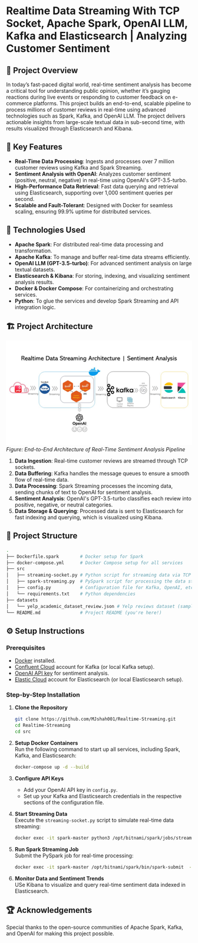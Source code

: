 # Realtime Data Streaming With TCP Socket, Apache Spark, OpenAI LLM, Kafka and Elasticsearch | Analyzing Customer Sentiment 

## 🌟 Project Overview  
In today’s fast-paced digital world, real-time sentiment analysis has become a critical tool for understanding public opinion, whether it’s gauging reactions during live events or responding to customer feedback on e-commerce platforms. This project builds an end-to-end, scalable pipeline to process millions of customer reviews in real-time using advanced technologies such as Spark, Kafka, and OpenAI LLM. The project delivers actionable insights from large-scale textual data in sub-second time, with results visualized through Elasticsearch and Kibana.

## 🚀 Key Features  
- **Real-Time Data Processing**: Ingests and processes over 7 million customer reviews using Kafka and Spark Streaming.
- **Sentiment Analysis with OpenAI**: Analyzes customer sentiment (positive, neutral, negative) in real-time using OpenAI's GPT-3.5-turbo.
- **High-Performance Data Retrieval**: Fast data querying and retrieval using Elasticsearch, supporting over 1,000 sentiment queries per second.
- **Scalable and Fault-Tolerant**: Designed with Docker for seamless scaling, ensuring 99.9% uptime for distributed services.

## 🔧 Technologies Used  
- **Apache Spark**: For distributed real-time data processing and transformation.
- **Apache Kafka**: To manage and buffer real-time data streams efficiently.
- **OpenAI LLM (GPT-3.5-turbo)**: For advanced sentiment analysis on large textual datasets.
- **Elasticsearch & Kibana**: For storing, indexing, and visualizing sentiment analysis results.
- **Docker & Docker Compose**: For containerizing and orchestrating services.
- **Python**: To glue the services and develop Spark Streaming and API integration logic.

## 🏗️ Project Architecture

![Project Architecture](https://github.com/MJshah001/Realtime-Streaming/blob/main/Assets/Project%20Architecture%20Realtime%20Sentiment%20Analysis.jpg)  
*Figure: End-to-End Architecture of Real-Time Sentiment Analysis Pipeline*

1. **Data Ingestion**: Real-time customer reviews are streamed through TCP sockets.
2. **Data Buffering**: Kafka handles the message queues to ensure a smooth flow of real-time data.
3. **Data Processing**: Spark Streaming processes the incoming data, sending chunks of text to OpenAI for sentiment analysis.
4. **Sentiment Analysis**: OpenAI's GPT-3.5-turbo classifies each review into positive, negative, or neutral categories.
5. **Data Storage & Querying**: Processed data is sent to Elasticsearch for fast indexing and querying, which is visualized using Kibana.

## 📂 Project Structure

```bash
.
├── Dockerfile.spark        # Docker setup for Spark
├── docker-compose.yml      # Docker Compose setup for all services
├── src
│   ├── streaming-socket.py # Python script for streaming data via TCP sockets
│   ├── spark-streaming.py  # PySpark script for processing the data stream
│   ├── config.py           # Configuration file for Kafka, OpenAI, etc.
│   └── requirements.txt    # Python dependencies
├── datasets
│   └── yelp_academic_dataset_review.json # Yelp reviews dataset (sample)
└── README.md               # Project README (you're here!)
```

## ⚙️ Setup Instructions

### Prerequisites
- [Docker](https://www.docker.com/products/docker-desktop) installed.
- [Confluent Cloud](https://www.confluent.io/confluent-cloud/) account for Kafka (or local Kafka setup).
- [OpenAI API key](https://platform.openai.com/account/api-keys) for sentiment analysis.
- [Elastic Cloud](https://cloud.elastic.co/) account for Elasticsearch (or local Elasticsearch setup).


### Step-by-Step Installation

1. **Clone the Repository**  
   ```bash
   git clone https://github.com/MJshah001/Realtime-Streaming.git
   cd Realtime-Streaming
   cd src
   ```

2. **Setup Docker Containers**  
   Run the following command to start up all services, including Spark, Kafka, and Elasticsearch:  
   ```bash
   docker-compose up -d --build
   ```

3. **Configure API Keys**  
   - Add your OpenAI API key in `config.py`.
   - Set up your Kafka and Elasticsearch credentials in the respective sections of the configuration file.

4. **Start Streaming Data**  
   Execute the `streaming-socket.py` script to simulate real-time data streaming:
   ```bash
   docker exec -it spark-master python3 /opt/bitnami/spark/jobs/streaming-socket.py
   ```

5. **Run Spark Streaming Job**  
   Submit the PySpark job for real-time processing:
   ```bash
   docker exec -it spark-master /opt/bitnami/spark/bin/spark-submit  --packages org.apache.spark:spark-sql-kafka-0-10_2.12:3.5.2  --master spark://spark-master:7077  /opt/bitnami/spark/jobs/spark-streaming.py
   ```

6. **Monitor Data and Sentiment Trends**  
   USe Kibana to visualize and query real-time sentiment data indexed in Elasticsearch.  

<!--
## 📈 Performance & Results
- **50% improvement** in data ingestion speed with Spark Streaming.
- **25% increase** in sentiment analysis accuracy using OpenAI LLM.
- Handled over **1,000 queries/second** with optimized Elasticsearch indexing.
- Achieved **99.9% uptime** and seamless scalability using Docker.
-->

## 🏆 Acknowledgements
Special thanks to the open-source communities of Apache Spark, Kafka, and OpenAI for making this project possible.

